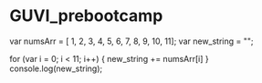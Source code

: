 # GUVI_prebootcamp
var numsArr = [ 1, 2, 3, 4, 5, 6, 7, 8, 9, 10, 11];
var new_string = "";
 
for (var i = 0; i < 11; i++) {
 new_string += numsArr[i] 
}
console.log(new_string);
